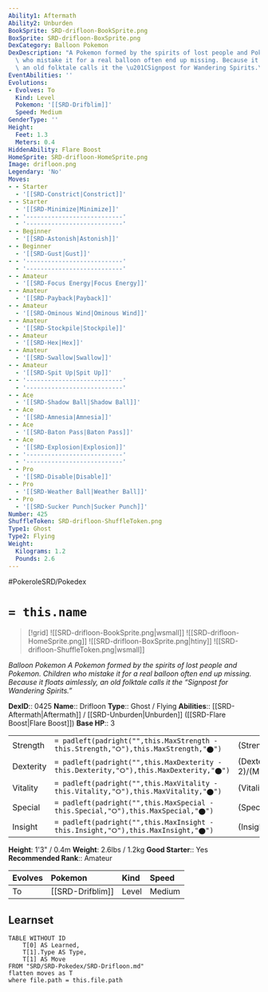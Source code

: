 ```yaml
---
Ability1: Aftermath
Ability2: Unburden
BookSprite: SRD-drifloon-BookSprite.png
BoxSprite: SRD-drifloon-BoxSprite.png
DexCategory: Balloon Pokemon
DexDescription: "A Pokemon formed by the spirits of lost people and Pokemon. Children\
  \ who mistake it for a real balloon often end up missing. Because it floats aimlessly,\
  \ an old folktale calls it the \u201CSignpost for Wandering Spirits.\u201D"
EventAbilities: ''
Evolutions:
- Evolves: To
  Kind: Level
  Pokemon: '[[SRD-Drifblim]]'
  Speed: Medium
GenderType: ''
Height:
  Feet: 1.3
  Meters: 0.4
HiddenAbility: Flare Boost
HomeSprite: SRD-drifloon-HomeSprite.png
Image: drifloon.png
Legendary: 'No'
Moves:
- - Starter
  - '[[SRD-Constrict|Constrict]]'
- - Starter
  - '[[SRD-Minimize|Minimize]]'
- - '---------------------------'
  - '---------------------------'
- - Beginner
  - '[[SRD-Astonish|Astonish]]'
- - Beginner
  - '[[SRD-Gust|Gust]]'
- - '---------------------------'
  - '---------------------------'
- - Amateur
  - '[[SRD-Focus Energy|Focus Energy]]'
- - Amateur
  - '[[SRD-Payback|Payback]]'
- - Amateur
  - '[[SRD-Ominous Wind|Ominous Wind]]'
- - Amateur
  - '[[SRD-Stockpile|Stockpile]]'
- - Amateur
  - '[[SRD-Hex|Hex]]'
- - Amateur
  - '[[SRD-Swallow|Swallow]]'
- - Amateur
  - '[[SRD-Spit Up|Spit Up]]'
- - '---------------------------'
  - '---------------------------'
- - Ace
  - '[[SRD-Shadow Ball|Shadow Ball]]'
- - Ace
  - '[[SRD-Amnesia|Amnesia]]'
- - Ace
  - '[[SRD-Baton Pass|Baton Pass]]'
- - Ace
  - '[[SRD-Explosion|Explosion]]'
- - '---------------------------'
  - '---------------------------'
- - Pro
  - '[[SRD-Disable|Disable]]'
- - Pro
  - '[[SRD-Weather Ball|Weather Ball]]'
- - Pro
  - '[[SRD-Sucker Punch|Sucker Punch]]'
Number: 425
ShuffleToken: SRD-drifloon-ShuffleToken.png
Type1: Ghost
Type2: Flying
Weight:
  Kilograms: 1.2
  Pounds: 2.6
---
```


#PokeroleSRD/Pokedex

# `= this.name`

> [!grid]
> ![[SRD-drifloon-BookSprite.png|wsmall]]
> ![[SRD-drifloon-HomeSprite.png]]
> ![[SRD-drifloon-BoxSprite.png|htiny]]
> ![[SRD-drifloon-ShuffleToken.png|wsmall]]


*Balloon Pokemon*
*A Pokemon formed by the spirits of lost people and Pokemon. Children who mistake it for a real balloon often end up missing. Because it floats aimlessly, an old folktale calls it the “Signpost for Wandering Spirits.”*

**DexID**:: 0425
**Name**:: Drifloon
**Type**:: Ghost / Flying
**Abilities**:: [[SRD-Aftermath|Aftermath]] / [[SRD-Unburden|Unburden]] ([[SRD-Flare Boost|Flare Boost]])
**Base HP**:: 3

|           |                                                                                        |                                          |
| --------- | -------------------------------------------------------------------------------------- | ---------------------------------------- |
| Strength  | `= padleft(padright("",this.MaxStrength - this.Strength,"⭘"),this.MaxStrength,"⬤")`    | (Strength::2)/(MaxStrength::4)   |
| Dexterity | `= padleft(padright("",this.MaxDexterity - this.Dexterity,"⭘"),this.MaxDexterity,"⬤")` | (Dexterity:: 2)/(MaxDexterity::5) |
| Vitality  | `= padleft(padright("",this.MaxVitality - this.Vitality,"⭘"),this.MaxVitality,"⬤")`    | (Vitality::1)/(MaxVitality::3)   |
| Special   | `= padleft(padright("",this.MaxSpecial - this.Special,"⭘"),this.MaxSpecial,"⬤")`       | (Special::2)/(MaxSpecial::4)     |
| Insight   | `= padleft(padright("",this.MaxInsight - this.Insight,"⭘"),this.MaxInsight,"⬤")`       | (Insight::2)/(MaxInsight::4)     |

**Height**: 1'3" / 0.4m
**Weight**: 2.6lbs / 1.2kg
**Good Starter**:: Yes
**Recommended Rank**:: Amateur

| Evolves   | Pokemon          | Kind   | Speed   |
|:----------|:-----------------|:-------|:--------|
| To        | [[SRD-Drifblim]] | Level  | Medium  |

## Learnset

```dataview
TABLE WITHOUT ID
    T[0] AS Learned,
    T[1].Type AS Type,
    T[1] AS Move
FROM "SRD/SRD-Pokedex/SRD-Drifloon.md"
flatten moves as T
where file.path = this.file.path
```

